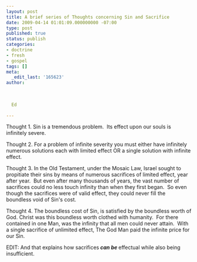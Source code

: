 ```yaml
---
layout: post
title: A brief series of Thoughts concerning Sin and Sacrifice
date: 2009-04-14 01:01:09.000000000 -07:00
type: post
published: true
status: publish
categories:
- doctrine
- fresh
- gospel
tags: []
meta:
  _edit_last: '165623'
author:
  
  
  
  Ed
  
---
```

<p>Thought 1. Sin is a tremendous problem.  Its effect upon our souls is infinitely severe.</p>
<p>Thought 2. For a problem of infinite severity you must either have infinitely numerous solutions each with limited effect OR a single solution with infinite effect.</p>
<p>Thought 3. In the Old Testament, under the Mosaic Law, Israel sought to propitiate their sins by means of numerous sacrifices of limited effect, year after year.  But even after many thousands of years, the vast number of sacrifices could no less touch infinity than when they first began.  So even though the sacrifices were of valid effect, they could never fill the boundless void of Sin's cost.</p>
<p>Thought 4. The boundless cost of Sin, is satisfied by the boundless worth of God. Christ was this boundless worth clothed with humanity.  For there contained in one Man, was the infinity that all men could never attain.  With a single sacrifice of unlimited effect, The God Man paid the infinite price for our Sin.</p>
<p>EDIT: And that explains how sacrifices<strong> <em>can b</em><em>e </em></strong>effectual while also being insufficient.</p>

